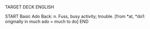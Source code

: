 TARGET DECK
ENGLISH

START
Basic
Ado
Back: n. Fuss, busy activity; trouble. [from *at, *do1: originally in much ado = much to do]
END
